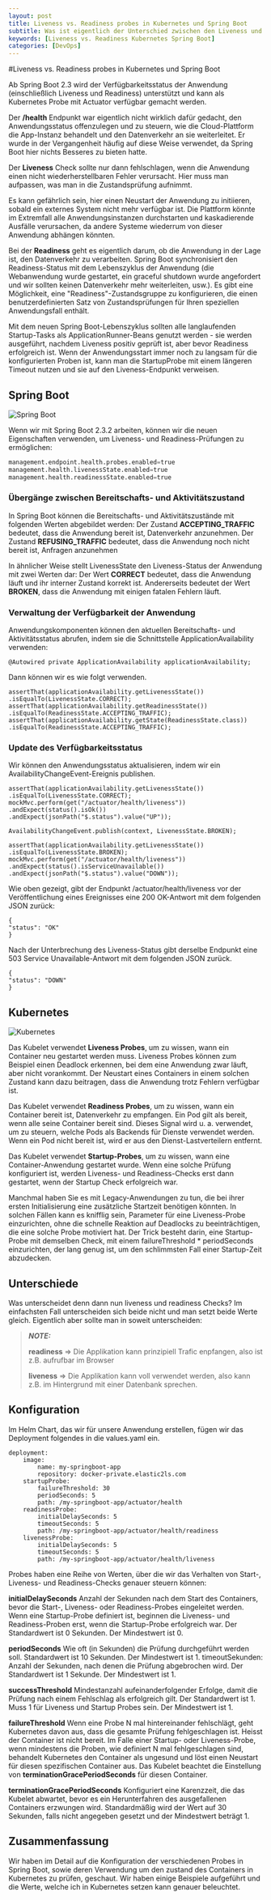 ```yaml
---
layout: post
title: Liveness vs. Readiness probes in Kubernetes und Spring Boot
subtitle: Was ist eigentlich der Unterschied zwischen den Liveness und Readiness Probes und wie konfiguriert man diese in Kubernetes bzw. Spring Boot. 
keywords: [Liveness vs. Readiness Kubernetes Spring Boot]
categories: [DevOps]
---
```


#Liveness vs. Readiness probes in Kubernetes und Spring Boot

Ab Spring Boot 2.3 wird der Verfügbarkeitsstatus der Anwendung (einschließlich Liveness und Readiness) unterstützt
und kann als Kubernetes Probe mit Actuator verfügbar gemacht werden.

Der **/health** Endpunkt war eigentlich nicht wirklich dafür gedacht, den Anwendungsstatus offenzulegen und zu steuern, 
wie die Cloud-Plattform die App-Instanz behandelt und den Datenverkehr an sie weiterleitet. 
Er wurde in der Vergangenheit häufig auf diese Weise verwendet, da Spring Boot hier nichts Besseres zu bieten hatte.

Der **Liveness** Check sollte nur dann fehlschlagen, wenn die Anwendung einen nicht wiederherstellbaren Fehler verursacht.
Hier muss man aufpassen, was man in die Zustandsprüfung aufnimmt. 

Es kann gefährlich sein, hier einen Neustart der Anwendung zu initiieren, sobald ein externes System nicht mehr verfügbar ist. 
Die Plattform könnte im Extremfall alle Anwendungsinstanzen durchstarten und kaskadierende Ausfälle verursachen, 
da andere Systeme wiederrum von dieser Anwendung abhängen könnten. 

Bei der **Readiness** geht es eigentlich darum, ob die Anwendung in der Lage ist, den Datenverkehr zu verarbeiten. 
Spring Boot synchronisiert den Readiness-Status mit dem Lebenszyklus der Anwendung (die Webanwendung wurde gestartet, ein graceful shutdown wurde angefordert und wir sollten keinen Datenverkehr mehr weiterleiten, usw.). 
Es gibt eine Möglichkeit, eine "Readiness"-Zustandsgruppe zu konfigurieren, die einen benutzerdefinierten Satz von Zustandsprüfungen für Ihren speziellen Anwendungsfall enthält.

Mit dem neuen Spring Boot-Lebenszyklus sollten alle langlaufenden Startup-Tasks als ApplicationRunner-Beans genutzt werden - sie werden ausgeführt, nachdem Liveness positiv geprüft ist, aber bevor Readiness erfolgreich ist. 
Wenn der Anwendungsstart immer noch zu langsam für die konfigurierten Proben ist, kann man die StartupProbe mit einem längeren Timeout nutzen und sie auf den Liveness-Endpunkt verweisen.

## Spring Boot

![Spring Boot](../../img/spring-boot-logo-png-4-transparent-150x150.webp)

Wenn wir mit Spring Boot 2.3.2 arbeiten, können wir die neuen Eigenschaften verwenden, um Liveness- und Readiness-Prüfungen zu ermöglichen:

```python
management.endpoint.health.probes.enabled=true
management.health.livenessState.enabled=true
management.health.readinessState.enabled=true
```

### Übergänge zwischen Bereitschafts- und Aktivitätszustand
In Spring Boot können die Bereitschafts- und Aktivitätszustände mit folgenden Werten abgebildet werden:
Der Zustand **ACCEPTING_TRAFFIC** bedeutet, dass die Anwendung bereit ist, Datenverkehr anzunehmen.
Der Zustand **REFUSING_TRAFFIC** bedeutet, dass die Anwendung noch nicht bereit ist, Anfragen anzunehmen

In ähnlicher Weise stellt LivenessState den Liveness-Status der Anwendung mit zwei Werten dar:
Der Wert **CORRECT** bedeutet, dass die Anwendung läuft und ihr interner Zustand korrekt ist.
Andererseits bedeutet der Wert **BROKEN**, dass die Anwendung mit einigen fatalen Fehlern läuft.

### Verwaltung der Verfügbarkeit der Anwendung
Anwendungskomponenten können den aktuellen Bereitschafts- und Aktivitätsstatus abrufen, 
indem sie die Schnittstelle ApplicationAvailability verwenden:

```
@Autowired private ApplicationAvailability applicationAvailability;
```
Dann können wir es wie folgt verwenden.

```
assertThat(applicationAvailability.getLivenessState())
.isEqualTo(LivenessState.CORRECT);
assertThat(applicationAvailability.getReadinessState())
.isEqualTo(ReadinessState.ACCEPTING_TRAFFIC);
assertThat(applicationAvailability.getState(ReadinessState.class))
.isEqualTo(ReadinessState.ACCEPTING_TRAFFIC);
```

### Update des Verfügbarkeitsstatus

Wir können den Anwendungsstatus aktualisieren, indem wir ein AvailabilityChangeEvent-Ereignis publishen.

```
assertThat(applicationAvailability.getLivenessState())
.isEqualTo(LivenessState.CORRECT);
mockMvc.perform(get("/actuator/health/liveness"))
.andExpect(status().isOk())
.andExpect(jsonPath("$.status").value("UP"));

AvailabilityChangeEvent.publish(context, LivenessState.BROKEN);

assertThat(applicationAvailability.getLivenessState())
.isEqualTo(LivenessState.BROKEN);
mockMvc.perform(get("/actuator/health/liveness"))
.andExpect(status().isServiceUnavailable())
.andExpect(jsonPath("$.status").value("DOWN"));
```

Wie oben gezeigt, gibt der Endpunkt /actuator/health/liveness vor der Veröffentlichung eines Ereignisses eine 200 OK-Antwort mit dem folgenden JSON zurück:
```
{
"status": "OK"
}
```
Nach der Unterbrechung des Liveness-Status gibt derselbe Endpunkt eine 503 Service Unavailable-Antwort mit dem folgenden JSON zurück.
```
{
"status": "DOWN"
}
```

## Kubernetes

![Kubernetes](../../img/k8s.webp)

Das Kubelet verwendet **Liveness Probes**, um zu wissen, wann ein Container neu gestartet werden muss. 
Liveness Probes können zum Beispiel einen Deadlock erkennen, bei dem eine Anwendung zwar läuft, aber nicht vorankommt. 
Der Neustart eines Containers in einem solchen Zustand kann dazu beitragen, dass die Anwendung trotz Fehlern verfügbar ist.

Das Kubelet verwendet **Readiness Probes**, um zu wissen, wann ein Container bereit ist, Datenverkehr zu empfangen. 
Ein Pod gilt als bereit, wenn alle seine Container bereit sind. Dieses Signal wird u. a. verwendet, um zu steuern, welche Pods als Backends für Dienste verwendet werden. 
Wenn ein Pod nicht bereit ist, wird er aus den Dienst-Lastverteilern entfernt.

Das Kubelet verwendet **Startup-Probes**, um zu wissen, wann eine Container-Anwendung gestartet wurde. Wenn eine solche Prüfung konfiguriert ist, werden Liveness- und Readiness-Checks erst dann gestartet, 
wenn der Startup Check erfolgreich war.

Manchmal haben Sie es mit Legacy-Anwendungen zu tun, die bei ihrer ersten Initialisierung eine zusätzliche Startzeit benötigen könnten. 
In solchen Fällen kann es knifflig sein, Parameter für eine Liveness-Probe einzurichten, ohne die schnelle Reaktion auf Deadlocks zu beeinträchtigen, die eine solche Probe motiviert hat. 
Der Trick besteht darin, eine Startup-Probe mit demselben Check, mit einem failureThreshold * periodSeconds einzurichten, der lang genug ist, um den schlimmsten Fall einer Startup-Zeit abzudecken.

## Unterschiede
Was unterscheidet denn dann nun liveness und readiness Checks?
Im einfachsten Fall unterscheiden sich beide nicht und man setzt beide Werte gleich. Eigentlich aber sollte man in soweit unterscheiden:

> **_NOTE:_** 
> 
> **readiness** => Die Applikation kann prinzipiell Trafic enpfangen, also ist z.B. aufrufbar im Browser
> 
> **liveness**  => Die Applikation kann voll verwendet werden, also kann z.B. im Hintergrund mit einer Datenbank sprechen.

## Konfiguration 

Im Helm Chart, das wir für unsere Anwendung erstellen, fügen wir das Deployment folgendes in die values.yaml ein.
```
deployment:
    image:
        name: my-springboot-app
        repository: docker-private.elastic2ls.com
    startupProbe:
        failureThreshold: 30
        periodSeconds: 5
        path: /my-springboot-app/actuator/health
    readinessProbe:
        initialDelaySeconds: 5
        timeoutSeconds: 5
        path: /my-springboot-app/actuator/health/readiness
    livenessProbe:
        initialDelaySeconds: 5
        timeoutSeconds: 5
        path: /my-springboot-app/actuator/health/liveness
```

Probes haben eine Reihe von Werten, über die wir das Verhalten von Start-, Liveness- und Readiness-Checks genauer steuern können:

**initialDelaySeconds** Anzahl der Sekunden nach dem Start des Containers, bevor die Start-, Liveness- oder Readiness-Probes eingeleitet werden. 
Wenn eine Startup-Probe definiert ist, beginnen die Liveness- und Readiness-Proben erst, 
wenn die Startup-Probe erfolgreich war. Der Standardwert ist 0 Sekunden. Der Mindestwert ist 0.

**periodSeconds** Wie oft (in Sekunden) die Prüfung durchgeführt werden soll. Standardwert ist 10 Sekunden. Der Mindestwert ist 1.
timeoutSekunden: Anzahl der Sekunden, nach denen die Prüfung abgebrochen wird. Der Standardwert ist 1 Sekunde. Der Mindestwert ist 1.

**successThreshold** Mindestanzahl aufeinanderfolgender Erfolge, damit die Prüfung nach einem Fehlschlag als erfolgreich gilt. 
Der Standardwert ist 1. Muss 1 für Liveness und Startup Probes sein. Der Mindestwert ist 1.

**failureThreshold** Wenn eine Probe N mal hintereinander fehlschlägt, geht Kubernetes davon aus, dass die gesamte Prüfung fehlgeschlagen ist. 
Heisst der Container ist nicht bereit. Im Falle einer Startup- oder Liveness-Probe, wenn mindestens die Proben, wie definiert N mal fehlgeschlagen sind, 
behandelt Kubernetes den Container als ungesund und löst einen Neustart für diesen spezifischen Container aus. 
Das Kubelet beachtet die Einstellung von **terminationGracePeriodSeconds** für diesen Container.

**terminationGracePeriodSeconds** Konfiguriert eine Karenzzeit, die das Kubelet abwartet, bevor es ein Herunterfahren des ausgefallenen Containers 
erzwungen wird. Standardmäßig wird der Wert auf 30 Sekunden, falls nicht angegeben gesetzt und der Mindestwert beträgt 1.

## Zusammenfassung

Wir haben im Detail auf die Konfiguration der verschiedenen Probes in Spring Boot, sowie deren Verwendung um den zustand des Containers in Kubernetes zu
prüfen, geschaut. Wir haben einige Beispiele aufgeführt und die Werte, welche ich in Kubernetes setzen kann genauer beleuchtet. 
